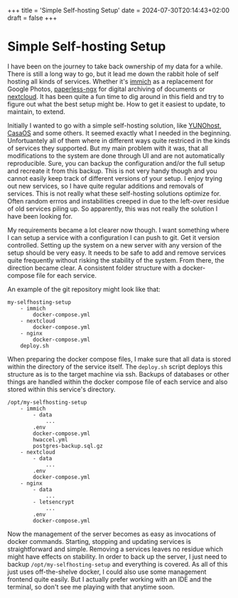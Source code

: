 +++
title = 'Simple Self-hosting Setup'
date = 2024-07-30T20:14:43+02:00
draft = false
+++

# Simple Self-hosting Setup

I have been on the journey to take back ownership of my data for a while. There is still a long way to go, but it lead me down the rabbit hole of self hosting all kinds of services. Whether it's [immich](https://immich.app) as a replacement for Google Photos, [paperless-ngx](https://github.com/paperless-ngx/paperless-ngx) for digital archiving of documents or [nextcloud](https://nextcloud.com). It has been quite a fun time to dig around in this field and try to figure out what the best setup might be. How to get it easiest to update, to maintain, to extend.

<!--more-->

Initially I wanted to go with a simple self-hosting solution, like [YUNOhost](https://yunohost.org), [CasaOS](https://casaos.io) and some others. It seemed exactly what I needed in the beginning. Unfortuantely all of them where in different ways quite restriced in the kinds of services they supported. But my main problem with it was, that all modifications to the system are done through UI and are not automatically reproducible. Sure, you can backup the configuration and/or the full setup and recreate it from this backup. This is not very handy though and you cannot easily keep track of different versions of your setup. I enjoy trying out new services, so I have quite regular additions and removals of services. This is not really what these self-hosting solutions optimize for. Often random errros and instabilities creeped in due to the left-over residue of old services piling up. So apparently, this was not really the solution I have been looking for.

My requirements became a lot clearer now though. I want something where I can setup a service with a configuration I can push to git. Get it version controlled. Setting up the system on a new server with any version of the setup should be very easy. It needs to be safe to add and remove services quite frequently without risking the stability of the system.
From there, the direction became clear. A consistent folder structure with a docker-compose file for each service.

An example of the git repository might look like that:

```
my-selfhosting-setup
    - immich
        docker-compose.yml
    - nextcloud
        docker-compose.yml
    - nginx
        docker-compose.yml
    deploy.sh
```

When preparing the docker compose files, I make sure that all data is stored within the directory of the service itself. The `deploy.sh` script deploys this structure as is to the target machine via ssh. Backups of databases or other things are handled within the docker compose file of each service and also stored within this service's directory.

```
/opt/my-selfhosting-setup
    - immich
        - data
            ...
        .env
        docker-compose.yml
        hwaccel.yml
        postgres-backup.sql.gz
    - nextcloud
        - data
            ...
        .env
        docker-compose.yml
    - nginx
        - data
            ...
        - letsencrypt
            ...
        .env
        docker-compose.yml
```

Now the management of the server becomes as easy as invocations of docker commands. Starting, stopping and updating services is straightforward and simple. Removing a services leaves no residue which might have effects on stability. In order to back up the server, I just need to backup `/opt/my-selfhosting-setup` and everything is covered. As all of this just uses off-the-shelve docker, I could also use some management frontend quite easily. But I actually prefer working with an IDE and the terminal, so don't see me playing with that anytime soon.
